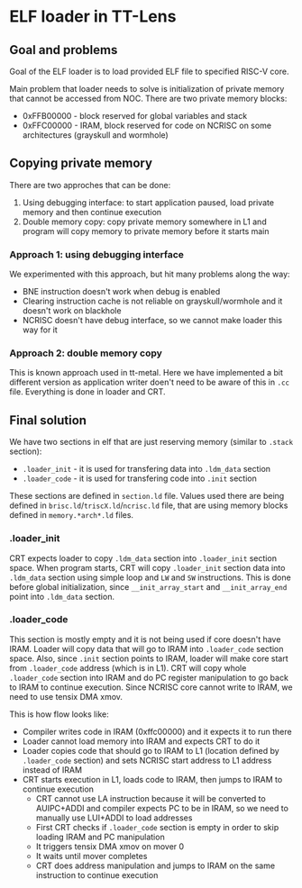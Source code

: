 # ELF loader in TT-Lens

## Goal and problems
Goal of the ELF loader is to load provided ELF file to specified RISC-V core.

Main problem that loader needs to solve is initialization of private memory that cannot be accessed from NOC.
There are two private memory blocks:
- 0xFFB00000 - block reserved for global variables and stack
- 0xFFC00000 - IRAM, block reserved for code on NCRISC on some architectures (grayskull and wormhole)

## Copying private memory
There are two approches that can be done:
1. Using debugging interface: to start application paused, load private memory and then continue execution
2. Double memory copy: copy private memory somewhere in L1 and program will copy memory to private memory before it starts main

### Approach 1: using debugging interface
We experimented with this approach, but hit many problems along the way:
- BNE instruction doesn't work when debug is enabled
- Clearing instruction cache is not reliable on grayskull/wormhole and it doesn't work on blackhole
- NCRISC doesn't have debug interface, so we cannot make loader this way for it

### Approach 2: double memory copy
This is known approach used in tt-metal. Here we have implemented a bit different version as application
writer doen't need to be aware of this in `.cc` file. Everything is done in loader and CRT.

## Final solution

We have two sections in elf that are just reserving memory (similar to `.stack` section):
- `.loader_init` - it is used for transfering data into `.ldm_data` section
- `.loader_code` - it is used for transfering code into `.init` section

These sections are defined in `section.ld` file. Values used there are being defined in `brisc.ld`/`triscX.ld`/`ncrisc.ld` file,
that are using memory blocks defined in `memory.*arch*.ld` files.

### .loader_init
CRT expects loader to copy `.ldm_data` section into `.loader_init` section space. When program starts, CRT will copy `.loader_init`
section data into `.ldm_data` section using simple loop and `LW` and `SW` instructions. This is done before global initialization,
since `__init_array_start` and `__init_array_end` point into `.ldm_data` section.

### .loader_code
This section is mostly empty and it is not being used if core doesn't have IRAM. Loader will copy data that will go to IRAM into
`.loader_code` section space. Also, since `.init` section points to IRAM, loader will make core start from `.loader_code` address (which is in L1).
CRT will copy whole `.loader_code` section into IRAM and do PC register manipulation to go back to IRAM to continue execution.
Since NCRISC core cannot write to IRAM, we need to use tensix DMA xmov.

This is how flow looks like:
- Compiler writes code in IRAM (0xffc00000) and it expects it to run there
- Loader cannot load memory into IRAM and expects CRT to do it
- Loader copies code that should go to IRAM to L1 (location defined by `.loader_code` section) and sets NCRISC start address to L1 address instead of IRAM
- CRT starts execution in L1, loads code to IRAM, then jumps to IRAM to continue execution
    - CRT cannot use LA instruction because it will be converted to AUIPC+ADDI and compiler expects PC to be in IRAM, so we need to manually use LUI+ADDI to load addresses
    - First CRT checks if `.loader_code` section is empty in order to skip loading IRAM and PC manipulation
    - It triggers tensix DMA xmov on mover 0
    - It waits until mover completes
    - CRT does address manipulation and jumps to IRAM on the same instruction to continue execution
